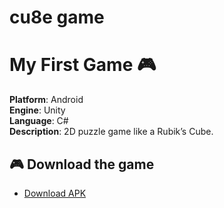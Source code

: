 # cu8e game

# My First Game 🎮  
**Platform**: Android  
**Engine**: Unity  
**Language**: C#  
**Description**: 2D puzzle game like a Rubik’s Cube.

## 🎮 Download the game  
- [Download APK](https://dobjalo.itch.io/cu8e)


